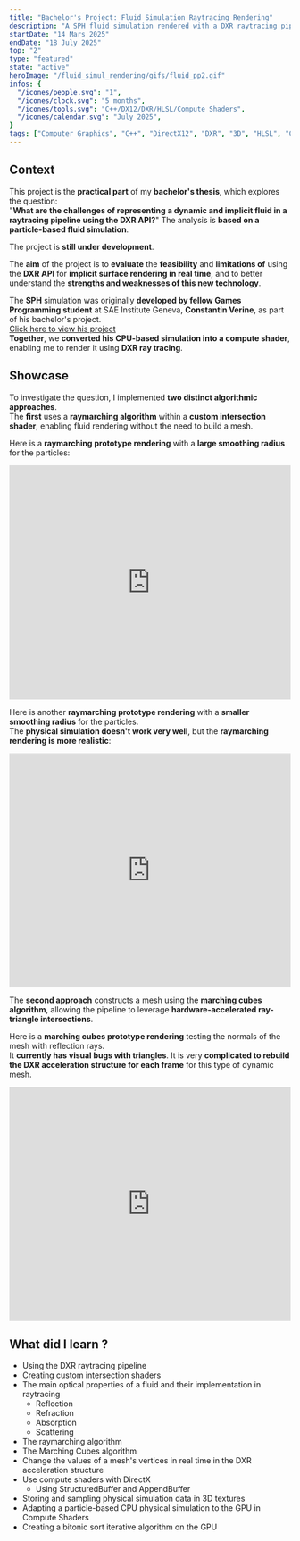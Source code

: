 ```yaml
---
title: "Bachelor's Project: Fluid Simulation Raytracing Rendering"
description: "A SPH fluid simulation rendered with a DXR raytracing pipeline."
startDate: "14 Mars 2025"
endDate: "18 July 2025"
top: "2"
type: "featured"
state: "active"
heroImage: "/fluid_simul_rendering/gifs/fluid_pp2.gif"
infos: {
  "/icones/people.svg": "1",
  "/icones/clock.svg": "5 months",
  "/icones/tools.svg": "C++/DX12/DXR/HLSL/Compute Shaders",
  "/icones/calendar.svg": "July 2025",
}
tags: ["Computer Graphics", "C++", "DirectX12", "DXR", "3D", "HLSL", "Compute Shaders", "Raytracing", "SAE"]
---
```


## Context
This project is the **practical part** of my **bachelor's thesis**, which explores the question:<br>
"**What are the challenges of representing a dynamic and implicit fluid in a raytracing pipeline using the DXR API?**"
The analysis is **based on a particle-based fluid simulation**.

The project is **still under development**.

The **aim** of the project is to **evaluate** the **feasibility** and **limitations of** using the **DXR API** for **implicit surface rendering in real time**, and to better understand the **strengths and weaknesses of this new technology**.

The **SPH** simulation was originally **developed by fellow Games Programming student** at SAE Institute Geneva, **Constantin Verine**, as part of his bachelor's project.  
[Click here to view his project](https://cochta.github.io/work/nested/sph/)  
**Together**, we **converted his CPU-based simulation into a compute shader**, enabling me to render it using **DXR ray tracing**.

## Showcase
To investigate the question, I implemented **two distinct algorithmic approaches**. <br>
The **first** uses a **raymarching algorithm** within a **custom intersection shader**, enabling fluid rendering without the need to build a mesh.

Here is a **raymarching prototype rendering** with a **large smoothing radius** for the particles:
<iframe width="100%" height="420" src="https://www.youtube.com/embed/i1z3RcGXBNA?si=gUeDuqKPVRSd2x3X" title="YouTube video player" frameborder="0" allow="accelerometer; autoplay; clipboard-write; encrypted-media; gyroscope; picture-in-picture; web-share" referrerpolicy="strict-origin-when-cross-origin" allowfullscreen></iframe>

Here is another **raymarching prototype rendering** with a **smaller smoothing radius** for the particles.<br>
The **physical simulation doesn't work very well**, but the **raymarching rendering is more realistic**:
<iframe width="100%" height="420" src="https://www.youtube.com/embed/jyAWnqkJfKQ?si=Js-CVOdkKFeZpufq" title="YouTube video player" frameborder="0" allow="accelerometer; autoplay; clipboard-write; encrypted-media; gyroscope; picture-in-picture; web-share" referrerpolicy="strict-origin-when-cross-origin" allowfullscreen></iframe>

The **second approach** constructs a mesh using the **marching cubes algorithm**, allowing the pipeline to leverage **hardware-accelerated ray-triangle intersections**.

Here is a **marching cubes prototype rendering** testing the normals of the mesh with reflection rays.<br>
It **currently has visual bugs with triangles**. It is very **complicated to rebuild the DXR acceleration structure for each frame** for this type of dynamic mesh.
<iframe width="100%" height="420" src="https://www.youtube.com/embed/0hONcy9ogoc?si=mkl2wOoTtwYymbU0" title="YouTube video player" frameborder="0" allow="accelerometer; autoplay; clipboard-write; encrypted-media; gyroscope; picture-in-picture; web-share" referrerpolicy="strict-origin-when-cross-origin" allowfullscreen></iframe>

## What did I learn ?
- Using the DXR raytracing pipeline
- Creating custom intersection shaders
- The main optical properties of a fluid and their implementation in raytracing
  - Reflection
  - Refraction
  - Absorption
  - Scattering
- The raymarching algorithm
- The Marching Cubes algorithm
- Change the values of a mesh's vertices in real time in the DXR acceleration structure
- Use compute shaders with DirectX
  - Using StructuredBuffer and AppendBuffer
- Storing and sampling physical simulation data in 3D textures 
- Adapting a particle-based CPU physical simulation to the GPU in Compute Shaders
- Creating a bitonic sort iterative algorithm on the GPU